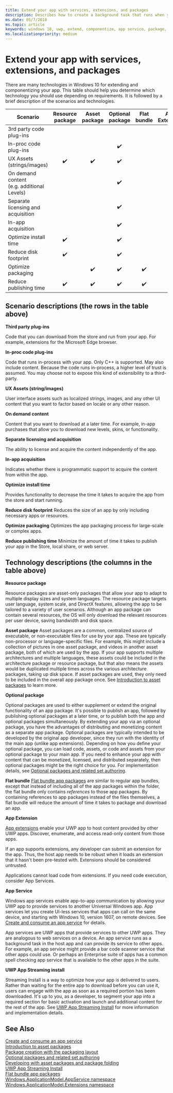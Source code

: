```yaml
---
title: Extend your app with services, extensions, and packages
description: Describes how to create a background task that runs when your Universal Windows Platform (UWP) store app is updated.
ms.date: 05/7/2018
ms.topic: article
keywords: windows 10, uwp, extend, componentize, app service, package, extension
ms.localizationpriority: medium
---
```

# Extend your app with services, extensions, and packages

There are many technologies in Windows 10 for extending and componentizing your app. This table should help you determine which technology you should use depending on requirements. It is followed by a brief description of the scenarios and technologies.

| Scenario                           | Resource package   | Asset package      | Optional package   | Flat bundle        | App Extension      | App service        | Streaming Install  |
|------------------------------------|:------------------:|:------------------:|:------------------:|:------------------:|:------------------:|:------------------:|:------------------:|
| 3rd party code plug-ins            |                    |                    |                    |                    | :heavy_check_mark: |                    |                    |
| In-proc code plug-ins              |                    |                    | :heavy_check_mark: |                    |                    |                    |                    |
| UX Assets (strings/images)         | :heavy_check_mark: | :heavy_check_mark: | :heavy_check_mark: |                    | :heavy_check_mark: |                    | :heavy_check_mark: |
| On demand content <br/> (e.g. additional Levels) |      |                    | :heavy_check_mark: |                    | :heavy_check_mark: |                    | :heavy_check_mark: |
| Separate licensing and acquisition |                    |                    | :heavy_check_mark: |                    | :heavy_check_mark: | :heavy_check_mark: |                    |
| In-app acquisition                 |                    |                    | :heavy_check_mark: |                    | :heavy_check_mark: |                    |                    |
| Optimize install time              | :heavy_check_mark: |                    | :heavy_check_mark: |                    | :heavy_check_mark: |                    | :heavy_check_mark: |
| Reduce disk footprint              | :heavy_check_mark: |                    | :heavy_check_mark: |                    |                    |                    |                    |
| Optimize packaging                 |                    | :heavy_check_mark: | :heavy_check_mark: | :heavy_check_mark: |                    |                    |                    |
| Reduce publishing time             | :heavy_check_mark: | :heavy_check_mark: | :heavy_check_mark: | :heavy_check_mark: |                    |                    |                    |

## Scenario descriptions (the rows in the table above)

**Third party plug-ins**  

Code that you can download from the store and run from your app. For example, extensions for the Microsoft Edge browser.

**In-proc code plug-ins**  

Code that runs in-process with your app. Only C++ is supported. May also include content. Because the code runs in-process, a higher level of trust is assumed. You may choose not to expose this kind of extensibility to a third-party.

**UX Assets (string/images)**  

User interface assets such as localized strings, images, and any other UI content that you want to factor based on locale or any other reason.

**On demand content**  

Content that you want to download at a later time. For example, in-app purchases that allow you to download new levels, skins, or functionality.

**Separate licensing and acquisition**  

The ability to license and acquire the content independently of the app.

**In-app acquisition**  

Indicates whether there is programmatic support to acquire the content from within the app.

**Optimize install time**

Provides functionality to decrease the time it takes to acquire the app from the store and start running.

**Reduce disk footprint**
Reduces the size of an app by only including necessary apps or resources.

**Optimize packaging**
Optimizes the app packaging process for large-scale or complex apps.

**Reduce publishing time**
Minimize the amount of time it takes to publish your app in the Store, local share, or web server.

## Technology descriptions (the columns in the table above)

**Resource package**

Resource packages are asset-only packages that allow your app to adapt to multiple display sizes and system languages. The resource package targets user language, system scale, and DirectX features, allowing the app to be tailored to a variety of user scenarios. Although an app package can contain several resources, the OS will only download the relevant resources per user device, saving bandwidth and disk space.

**Asset package**
Asset packages are a common, centralized source of executable, or non-executable files for use by your app. These are typically non-processor or language-specific files. For example, this might include a collection of pictures in one asset package, and videos in another asset package, both of which are used by the app. If your app supports multiple architectures and multiple languages, these assets could be included in the architecture package or resource package, but that also means the assets would be duplicated multiple times across the various architecture packages, taking up disk space. If asset packages are used, they only need to be included in the overall app package once. See [Introduction to asset packages](../packaging/asset-packages.md) to learn more.

**Optional package**

Optional packages are used to either supplement or extend the original functionality of an app package. It's possible to publish an app, followed by publishing optional packages at a later time, or to publish both the app and optional packages simultaneously. By extending your app via an optional package, you have the advantages of distributing and monetizing content as a separate app package. Optional packages are typically intended to be developed by the original app developer, since they run with the identity of the main app (unlike app extensions). Depending on how you define your optional package, you can load code, assets, or code and assets from your optional package to your main app. If you need to enhance your app with content that can be monetized, licensed, and distributed separately, then optional packages might be the right choice for you. For implementation details, see [Optional packages and related set authoring](https://docs.microsoft.com/windows/uwp/packaging/optional-packages).

**Flat bundle**
[Flat bundle app packages](../packaging/flat-bundles.md) are similar to regular app bundles, except that instead of including all of the app packages within the folder, the flat bundle only contains *references* to those app packages. By containing references to app packages instead of the files themselves, a flat bundle will reduce the amount of time it takes to package and download an app.

**App Extension**

[App extensions](https://docs.microsoft.com/uwp/api/windows.applicationmodel.appextensions) enable your UWP app to host content provided by other UWP apps. Discover, enumerate, and access read-only content from those apps.

If an app supports extensions, any developer can submit an extension for the app. Thus, the host app needs to be robust when it loads an extension that it hasn't been pre-tested with. Extensions should be considered untrusted.

Applications cannot load code from extensions. If you need code execution, consider App Services.

**App Service**

Windows app services enable app-to-app communication by allowing your UWP app to provide services to another Universal Windows app. App services let you create UI-less services that apps can call on the same device, and starting with Windows 10, version 1607, on remote devices. See [Create and consume an app service](https://docs.microsoft.com/windows/uwp/launch-resume/how-to-create-and-consume-an-app-service) for details.

App services are UWP apps that provide services to other UWP apps. They are analogous to web services on a device. An app service runs as a background task in the host app and can provide its service to other apps. For example, an app service might provide a bar code scanner service that other apps could use. Or perhaps an Enterprise suite of apps has a common spell checking app service that is available to the other apps in the suite.

**UWP App Streaming install**

Streaming Install is a way to optimize how your app is delivered to users. Rather than waiting for the entire app to download before you can use it, users can engage with the app as soon as a required portion has been downloaded. It's up to you, as a developer, to segment your app into a required section for basic activation and launch and additional content for the rest of the app. See [UWP App Streaming Install](https://docs.microsoft.com/windows/uwp/packaging/streaming-install) for more information and implementation details.

## See Also

[Create and consume an app service](https://docs.microsoft.com/windows/uwp/launch-resume/how-to-create-and-consume-an-app-service)  
[Introduction to asset packages](../packaging/asset-packages.md)  
[Package creation with the packaging layout](../packaging/packaging-layout.md)  
[Optional packages and related set authoring](https://docs.microsoft.com/windows/uwp/packaging/optional-packages)  
[Developing with asset packages and package folding](../packaging/package-folding.md)  
[UWP App Streaming Install](https://docs.microsoft.com/windows/uwp/packaging/streaming-install)  
[Flat bundle app packages](../packaging/flat-bundles.md)  
[Windows.ApplicationModel.AppService namespace](https://docs.microsoft.com/uwp/api/Windows.ApplicationModel.AppService)  
[Windows.ApplicationModel.Extensions namespace](https://docs.microsoft.com/uwp/api/windows.applicationmodel.appextensions)  

